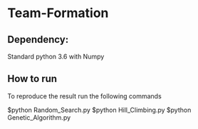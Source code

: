 # Team-Formation

## Dependency:
Standard python 3.6 with Numpy

## How to run
To reproduce the result run the following commands

$python Random_Search.py
$python Hill_Climbing.py
$python Genetic_Algorithm.py

